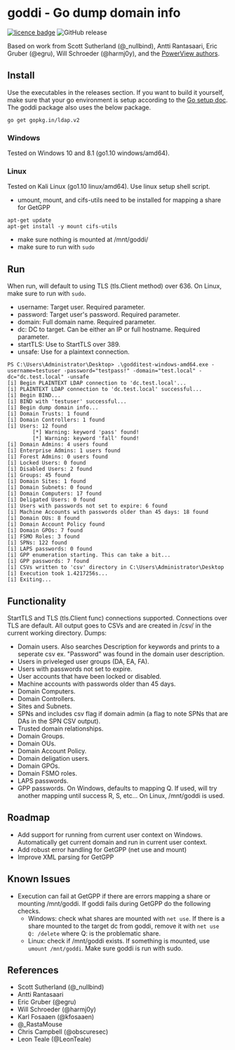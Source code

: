 # goddi - Go dump domain info
[![licence badge]][licence]
![GitHub release](https://img.shields.io/github/release/NetSPI/goddi.svg?style=flat-square)

[licence badge]:https://img.shields.io/badge/license-New%20BSD-blue.svg?style=flat-square
[licence]:https://github.com/NetSPI/goddi/blob/master/LICENSE

Based on work from Scott Sutherland (@_nullbind), Antti Rantasaari, Eric Gruber (@egru), Will Schroeder (@harmj0y), and the <a href="https://github.com/PowerShellMafia/PowerSploit/tree/master/Recon">PowerView authors</a>.


## Install
Use the executables in the releases section. If you want to build it yourself, make sure that your go environment is setup according to the <a href="https://golang.org/doc/code.html">Go setup doc</a>. The goddi package also uses the below package.

	go get gopkg.in/ldap.v2

### Windows
Tested on Windows 10 and 8.1 (go1.10 windows/amd64).

### Linux
Tested on Kali Linux (go1.10 linux/amd64). Use linux setup shell script.

- umount, mount, and cifs-utils need to be installed for mapping a share for GetGPP
```
apt-get update
apt-get install -y mount cifs-utils
```
- make sure nothing is mounted at /mnt/goddi/
- make sure to run with `sudo`

## Run
When run, will default to using TLS (tls.Client method) over 636. On Linux, make sure to run with `sudo`.

- username: Target user. Required parameter.
- password: Target user's password. Required parameter.
- domain: Full domain name. Required parameter.
- dc: DC to target. Can be either an IP or full hostname. Required parameter.
- startTLS: Use to StartTLS over 389.
- unsafe: Use for a plaintext connection.

```
PS C:\Users\Administrator\Desktop> .\godditest-windows-amd64.exe -username=testuser -password="testpass!" -domain="test.local" -dc="dc.test.local" -unsafe
[i] Begin PLAINTEXT LDAP connection to 'dc.test.local'...
[i] PLAINTEXT LDAP connection to 'dc.test.local' successful...
[i] Begin BIND...
[i] BIND with 'testuser' successful...
[i] Begin dump domain info...
[i] Domain Trusts: 1 found
[i] Domain Controllers: 1 found
[i] Users: 12 found
        [*] Warning: keyword 'pass' found!
        [*] Warning: keyword 'fall' found!
[i] Domain Admins: 4 users found
[i] Enterprise Admins: 1 users found
[i] Forest Admins: 0 users found
[i] Locked Users: 0 found
[i] Disabled Users: 2 found
[i] Groups: 45 found
[i] Domain Sites: 1 found
[i] Domain Subnets: 0 found
[i] Domain Computers: 17 found
[i] Deligated Users: 0 found
[i] Users with passwords not set to expire: 6 found
[i] Machine Accounts with passwords older than 45 days: 18 found
[i] Domain OUs: 8 found
[i] Domain Account Policy found
[i] Domain GPOs: 7 found
[i] FSMO Roles: 3 found
[i] SPNs: 122 found
[i] LAPS passwords: 0 found
[i] GPP enumeration starting. This can take a bit...
[i] GPP passwords: 7 found
[i] CSVs written to 'csv' directory in C:\Users\Administrator\Desktop
[i] Execution took 1.4217256s...
[i] Exiting...
```

## Functionality
StartTLS and TLS (tls.Client func) connections supported. Connections over TLS are default. All output goes to CSVs and are created in /csv/ in the current working directory. Dumps:

- Domain users. Also searches Description for keywords and prints to a seperate csv ex. "Password" was found in the domain user description.
- Users in priveleged user groups (DA, EA, FA).
- Users with passwords not set to expire.
- User accounts that have been locked or disabled.
- Machine accounts with passwords older than 45 days.
- Domain Computers.
- Domain Controllers.
- Sites and Subnets.
- SPNs and includes csv flag if domain admin (a flag to note SPNs that are DAs in the SPN CSV output).
- Trusted domain relationships.
- Domain Groups.
- Domain OUs.
- Domain Account Policy.
- Domain deligation users.
- Domain GPOs.
- Domain FSMO roles.
- LAPS passwords.
- GPP passwords. On Windows, defaults to mapping Q. If used, will try another mapping until success R, S, etc... On Linux, /mnt/goddi is used.

## Roadmap
- Add support for running from current user context on Windows. Automatically get current domain and run in current user context.
- Add robust error handling for GetGPP (net use and mount)
- Improve XML parsing for GetGPP

## Known Issues
- Execution can fail at GetGPP if there are errors mapping a share or mounting /mnt/goddi. If goddi fails during GetGPP do the following checks.
	- Windows: check what shares are mounted with `net use`. If there is a share mounted to the target dc from goddi, remove it with `net use Q: /delete` where Q: is the problematic share.
	- Linux: check if /mnt/goddi exists. If something is mounted, use `umount /mnt/goddi`. Make sure goddi is run with sudo.

## References
- Scott Sutherland (@_nullbind)
- Antti Rantasaari
- Eric Gruber (@egru)
- Will Schroeder (@harmj0y)
- Karl Fosaaen (@kfosaaen)
- @_RastaMouse
- Chris Campbell (@obscuresec)
- Leon Teale (@LeonTeale)